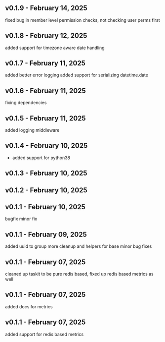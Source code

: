 

## v0.1.9 - February 14, 2025

  fixed bug in member level permission checks, not checking user perms first


## v0.1.8 - February 12, 2025

  added support for timezone aware date handling


## v0.1.7 - February 11, 2025

 added better error logging
 added support for serializing datetime.date


## v0.1.6 - February 11, 2025

  fixing dependencies


## v0.1.5 - February 11, 2025

 added logging middleware


## v0.1.4 - February 10, 2025

  * added support for python38


## v0.1.3 - February 10, 2025



## v0.1.2 - February 10, 2025



## v0.1.1 - February 10, 2025

 bugfix minor fix


## v0.1.1 - February 09, 2025

 added uuid to group
 more cleanup and helpers for base
 minor bug fixes


## v0.1.1 - February 07, 2025

  cleaned up taskit to be pure redis based, fixed up redis based metrics as well


## v0.1.1 - February 07, 2025

 added docs for metrics


## v0.1.1 - February 07, 2025

  added support for redis based metrics

